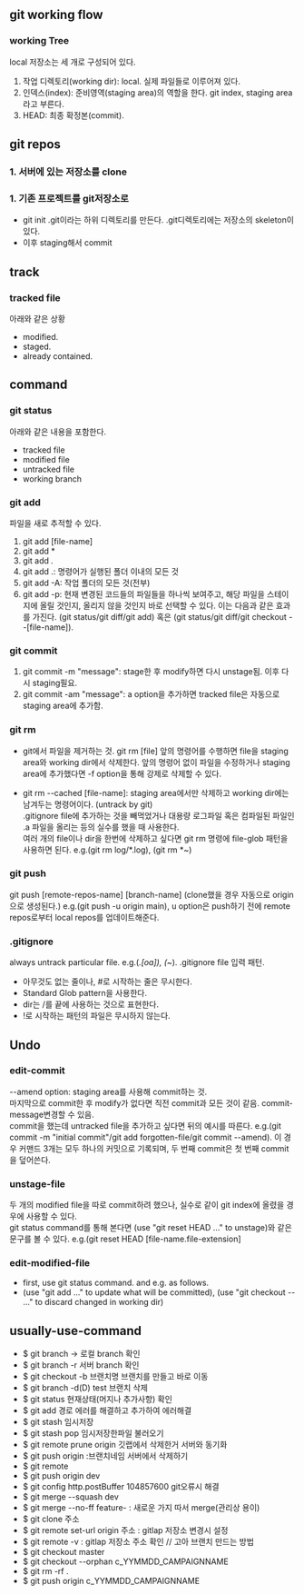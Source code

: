 ## git working flow

### working Tree
local 저장소는 세 개로 구성되어 있다. <br>
1. 작업 디렉토리(working dir): local. 실제 파일들로 이루어져 있다.
1. 인덱스(index): 준비영역(staging area)의 역할을 한다. git index, staging area라고 부른다.
1. HEAD: 최종 확정본(commit).

## git repos

### 1. 서버에 있는 저장소를 clone

### 1. 기존 프로젝트를 git저장소로
- git init 
.git이라는 하위 디렉토리를 만든다.  .git디렉토리에는 저장소의 skeleton이 있다.
- 이후 staging해서 commit

## track

### tracked file

아래와 같은 상황
- modified.
- staged.
- already contained.
## command

### git status

아래와 같은 내용을 포함한다.
- tracked file
- modified file
- untracked file
- working branch

### git add

파일을 새로 추적할 수 있다.
1. git add [file-name]
1. git add *
1. git add *.*
1. git add .: 명령어가 실행된 폴더 이내의 모든 것
1. git add -A: 작업 폴더의 모든 것(전부)
1. git add -p: 현재 변경된 코드들의 파일들을 하나씩 보여주고, 해당 파일을 스테이지에 올릴 것인지, 올리지 않을 것인지 바로 선택할 수 있다. 이는 다음과 같은 효과를 가진다. (git status/git diff/git add) 혹은 (git status/git diff/git checkout --[file-name]). 

### git commit

1. git commit -m "message": stage한 후 modify하면 다시 unstage됨. 이후 다시 staging필요.
1. git commit -am "message": a option을 추가하면 tracked file은 자동으로 staging area에 추가함.

### git rm

- git에서 파일을 제거하는 것. git rm [file] 앞의 명령어를 수행하면 file을 staging area와 working dir에서 삭제한다. 앞의 명령어 없이 파일을 수정하거나 staging area에 추가했다면 -f option을 통해 강제로 삭제할 수 있다.

- git rm --cached [file-name]: staging area에서만 삭제하고 working dir에는 남겨두는 명령어이다. (untrack by git)<br>
.gitignore file에 추가하는 것을 빼먹었거나 대용량 로그파일 혹은 컴파일된 파일인 .a 파일을 올리는 등의 실수를 했을 때 사용한다.<br>
여러 개의 file이나 dir을 한번에 삭제하고 싶다면 git rm 명령에 file-glob 패턴을 사용하면 된다. e.g.(git rm  log/\*.log), (git rm \*~)

### git push

git push [remote-repos-name] [branch-name] (clone했을 경우 자동으로 origin으로 생성된다.) e.g.(git push -u origin main), u option은 push하기 전에 remote repos로부터 local repos를 업데이트해준다.

### .gitignore

always untrack particular file. e.g.(*.[oa]), (*~). .gitignore file 입력 패턴.
- 아무것도 없는 줄이나, #로 시작하는 줄은 무시한다.
- Standard Glob pattern을 사용한다.
- dir는 /를 끝에 사용하는 것으로 표현한다.
- !로 시작하는 패턴의 파일은 무시하지 않는다.

## Undo

### edit-commit
--amend option: staging area를 사용해 commit하는 것.<br>
마지막으로 commit한 후 modify가 없다면 직전 commit과 모든 것이 같음. commit-message변경할 수 있음. <br>
commit을 했는데 untracked file을 추가하고 싶다면 뒤의 예시를 따른다. e.g.(git commit -m "initial commit"/git add forgotten-file/git commit --amend). 이 경우 커맨드 3개는 모두 하나의 커밋으로 기록되며, 두 번째 commit은 첫 번째 commit을 덮어쓴다.

### unstage-file
두 개의 modified file을 따로 commit하려 했으나, 실수로 같이 git index에 올렸을 경우에 사용할 수 있다.<br>
git status command를 통해 본다면 (use "git reset HEAD ..." to unstage)와 같은 문구를 볼 수 있다. e.g.(git reset HEAD [file-name.file-extension]


### edit-modified-file
- first, use git status command. and e.g. as follows.
- (use "git add ..." to update what will be committed), (use "git checkout -- ..." to discard changed in working dir)

## usually-use-command
- $ git branch -> 로컬 branch 확인 
- $ git branch -r 서버 branch 확인 
- $ git checkout -b 브랜치명 브랜치를 만들고 바로 이동 
- $ git branch -d(D) test 브랜치 삭제 
- $ git status 현재상태(머지나 추가사항) 확인 
- $ git add 경로 에러를 해결하고 추가하여 에러해결 
- $ git stash 임시저장 
- $ git stash pop 임시저장한파일 불러오기 
- $ git remote prune origin 깃랩에서 삭제한거 서버와 동기화 
- $ git push origin :브랜치네임 서버에서 삭제하기 
- $ git remote 
- $ git push origin dev 
- $ git config http.postBuffer 104857600 git오류시 해결 
- $ git merge --squash dev 
- $ git merge --no-ff feature- : 새로운 가지 따서 merge(관리상 용이) 
- $ git clone 주소 
- $ git remote set-url origin 주소 : gitlap 저장소 변경시 설정 
- $ git remote -v : gitlap 저장소 주소 확인 // 고아 브랜치 만드는 방법 
- $ git checkout master 
- $ git checkout --orphan c_YYMMDD_CAMPAIGNNAME 
- $ git rm -rf . 
- $ git push origin c_YYMMDD_CAMPAIGNNAME